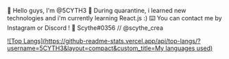 👊 Hello guys, I'm @5CYTH3
🔬 During quarantine, i learned new technologies and i'm currently learning React.js :)
⌨️ You can contact me by Instagram or Discord !
📡 Scythe#0356 // @scythe_crea

[![Top Langs](https://github-readme-stats.vercel.app/api/top-langs/?username=5CYTH3&layout=compact&custom_title=My languages used)](https://github.com/anuraghazra/github-readme-stats)


